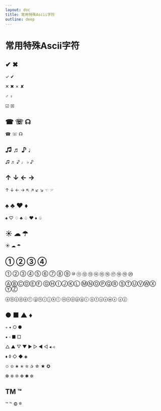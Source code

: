 ```yaml
---
layout: doc
title: 常用特殊Ascii字符
outline: deep
---
```


# 常用特殊Ascii字符

## ✔ ✖

✓ ✔

✕ ✖ ✗ ✘

♂ ♀

☑ ☒

## ☎ ☏ ☊

☎ ☏ ☊

## ♫ ♬ ♪ ♩

♫ ♬ ♪ ♩ ♭ ♪

## ↑ ↓ ← →

↑ ↓ ← → ↖ ↗ ↙ ↘ ☜ ☞

## ♠ ♣ ♥ ♦

♠ ♡ ♢ ♣ ♤ ♥ ♦ ♧

## ☀ ☁ ☂

☀ ☁ ☂

## ① ② ③ ④

① ② ③ ④ ⑤ ⑥ ⑦ ⑧ ⑨ ⑩ ⑪ ⑫ ⑬ ⑭ ⑮ ⑯ ⑰ ⑱ ⑲ ⑳

ⒶⒷⒸⒹⒺⒻ ⒼⒽⒾⒿⓀⓁ ⓂⓃⓄⓅⓆⓇ ⓈⓉⓊⓋⓌⓍ ⓎⓏ

ⓐⓑⓒⓓⓔⓕ ⓖⓗⓘⓙⓚⓛ ⓜⓝⓞⓟⓠⓡ ⓢⓣⓤⓥⓦⓧ ⓨⓩ

## ● ■ ▲ ♦

◦ • ○ ●

▪ ▫ ■ □

△ ▲ ▽ ▼ ▶ ▷ ◀ ◁ ◂ ◃

♦ ◊ ◇ ◆ ◈

✩ ✫ ✬ ✭ ✮ ✰ ☆ ★ ✪

❇ ❈ ❊ ❉ ✱ ✲

## TM ™

™ ℡ © ®
